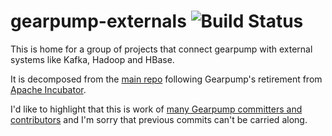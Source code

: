 # gearpump-externals ![Build Status](https://travis-ci.org/gearpump/gearpump-externals.svg?branch=master)
This is home for a group of projects that connect gearpump with external systems like Kafka, Hadoop and HBase. 

It is decomposed from the [main repo](https://github.com/gearpump/gearpump) following Gearpump's retirement from [Apache Incubator](https://github.com/apache/incubator-gearpump). 

I'd like to highlight that this is work of [many Gearpump committers and contributors](https://github.com/apache/incubator-gearpump/graphs/contributors) and I'm sorry that previous commits can't be carried along.